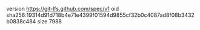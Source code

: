 version https://git-lfs.github.com/spec/v1
oid sha256:19314d91d718b4e71e4399f01594d9855cf32b0c4087ad8f08b3432b0838c484
size 7988
